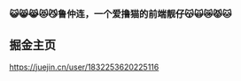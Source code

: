 ### 😺😸😹😻😼鲁仲连，一个爱撸猫的前端靓仔😽🙀😿😾🐱
## 掘金主页
https://juejin.cn/user/1832253620225116
<!--
**luzhonglian/luzhonglian** is a ✨ _special_ ✨ repository because its `README.md` (this file) appears on your GitHub profile.

Here are some ideas to get you started:

- 🔭 I’m currently working on ...
- 🌱 I’m currently learning ...
- 👯 I’m looking to collaborate on ...
- 🤔 I’m looking for help with ...
- 💬 Ask me about ...
- 📫 How to reach me: ...
- 😄 Pronouns: ...
- ⚡ Fun fact: ...
-->
